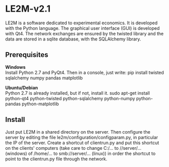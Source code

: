 # LE2M-v2.1

LE2M is a software dedicated to experimental economics. It is developed with the Python language. The graphical user interface (GUI) is developed with Qt4. The network exchanges are ensured by the twisted library and the data are stored in a sqlite database, with the SQLAlchemy library.  

## Prerequisites
__Windows__  
Install Python 2.7 and PyQt4. Then in a console, just write: pip install twisted sqlalchemy numpy pandas matplotlib  

__Ubuntu/Debian__  
Python 2.7 is already installed, but if not, install it. 
sudo apt-get install python-qt4 python-twisted python-sqlalchemy python-numpy python-pandas python-matplotlib

## Install  
Just put LE2M in a shared directory on the server. Then configure the server by editing the file le2m/configuration/configparam.py, in particular the IP of the server. Create a shortcut of clientrun.py and put this shortcut on the clients' computers (take care to change C:/... to //server/...  (windows) of /home/... to smb://server/... (linux)) in order the shortcut to point to the clientrun.py file through the network.

